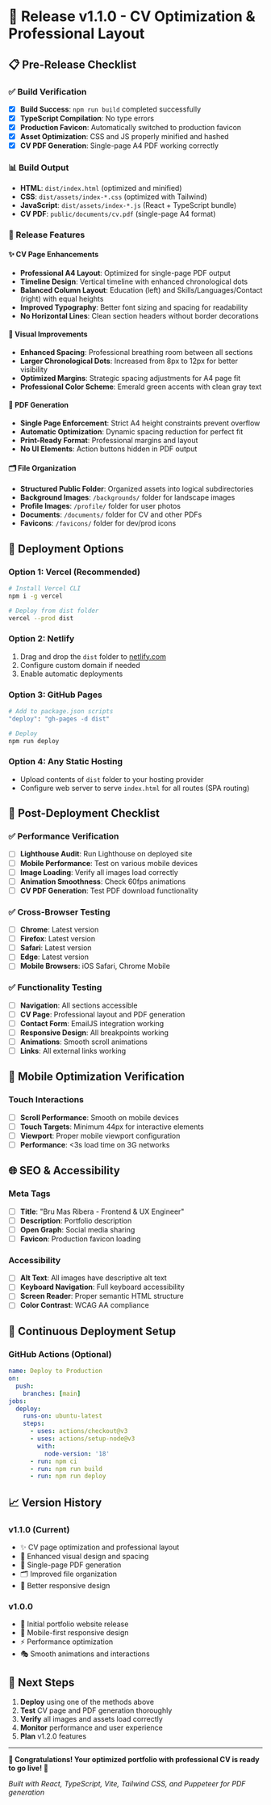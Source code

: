# 🚀 Release v1.1.0 - CV Optimization & Professional Layout

## 📋 Pre-Release Checklist

### ✅ Build Verification
- [x] **Build Success**: `npm run build` completed successfully
- [x] **TypeScript Compilation**: No type errors
- [x] **Production Favicon**: Automatically switched to production favicon
- [x] **Asset Optimization**: CSS and JS properly minified and hashed
- [x] **CV PDF Generation**: Single-page A4 PDF working correctly

### 📊 Build Output
- **HTML**: `dist/index.html` (optimized and minified)
- **CSS**: `dist/assets/index-*.css` (optimized with Tailwind)
- **JavaScript**: `dist/assets/index-*.js` (React + TypeScript bundle)
- **CV PDF**: `public/documents/cv.pdf` (single-page A4 format)

### 🎯 Release Features

#### ✨ CV Page Enhancements
- **Professional A4 Layout**: Optimized for single-page PDF output
- **Timeline Design**: Vertical timeline with enhanced chronological dots
- **Balanced Column Layout**: Education (left) and Skills/Languages/Contact (right) with equal heights
- **Improved Typography**: Better font sizing and spacing for readability
- **No Horizontal Lines**: Clean section headers without border decorations

#### 🎨 Visual Improvements
- **Enhanced Spacing**: Professional breathing room between all sections
- **Larger Chronological Dots**: Increased from 8px to 12px for better visibility
- **Optimized Margins**: Strategic spacing adjustments for A4 page fit
- **Professional Color Scheme**: Emerald green accents with clean gray text

#### 📄 PDF Generation
- **Single Page Enforcement**: Strict A4 height constraints prevent overflow
- **Automatic Optimization**: Dynamic spacing reduction for perfect fit
- **Print-Ready Format**: Professional margins and layout
- **No UI Elements**: Action buttons hidden in PDF output

#### 🗂️ File Organization
- **Structured Public Folder**: Organized assets into logical subdirectories
- **Background Images**: `/backgrounds/` folder for landscape images
- **Profile Images**: `/profile/` folder for user photos
- **Documents**: `/documents/` folder for CV and other PDFs
- **Favicons**: `/favicons/` folder for dev/prod icons

## 🚀 Deployment Options

### Option 1: Vercel (Recommended)
```bash
# Install Vercel CLI
npm i -g vercel

# Deploy from dist folder
vercel --prod dist
```

### Option 2: Netlify
1. Drag and drop the `dist` folder to [netlify.com](https://netlify.com)
2. Configure custom domain if needed
3. Enable automatic deployments

### Option 3: GitHub Pages
```bash
# Add to package.json scripts
"deploy": "gh-pages -d dist"

# Deploy
npm run deploy
```

### Option 4: Any Static Hosting
- Upload contents of `dist` folder to your hosting provider
- Configure web server to serve `index.html` for all routes (SPA routing)

## 🔧 Post-Deployment Checklist

### ✅ Performance Verification
- [ ] **Lighthouse Audit**: Run Lighthouse on deployed site
- [ ] **Mobile Performance**: Test on various mobile devices
- [ ] **Image Loading**: Verify all images load correctly
- [ ] **Animation Smoothness**: Check 60fps animations
- [ ] **CV PDF Generation**: Test PDF download functionality

### ✅ Cross-Browser Testing
- [ ] **Chrome**: Latest version
- [ ] **Firefox**: Latest version
- [ ] **Safari**: Latest version
- [ ] **Edge**: Latest version
- [ ] **Mobile Browsers**: iOS Safari, Chrome Mobile

### ✅ Functionality Testing
- [ ] **Navigation**: All sections accessible
- [ ] **CV Page**: Professional layout and PDF generation
- [ ] **Contact Form**: EmailJS integration working
- [ ] **Responsive Design**: All breakpoints working
- [ ] **Animations**: Smooth scroll animations
- [ ] **Links**: All external links working

## 📱 Mobile Optimization Verification

### Touch Interactions
- [ ] **Scroll Performance**: Smooth on mobile devices
- [ ] **Touch Targets**: Minimum 44px for interactive elements
- [ ] **Viewport**: Proper mobile viewport configuration
- [ ] **Performance**: <3s load time on 3G networks

## 🌐 SEO & Accessibility

### Meta Tags
- [ ] **Title**: "Bru Mas Ribera - Frontend & UX Engineer"
- [ ] **Description**: Portfolio description
- [ ] **Open Graph**: Social media sharing
- [ ] **Favicon**: Production favicon loading

### Accessibility
- [ ] **Alt Text**: All images have descriptive alt text
- [ ] **Keyboard Navigation**: Full keyboard accessibility
- [ ] **Screen Reader**: Proper semantic HTML structure
- [ ] **Color Contrast**: WCAG AA compliance

## 🔄 Continuous Deployment Setup

### GitHub Actions (Optional)
```yaml
name: Deploy to Production
on:
  push:
    branches: [main]
jobs:
  deploy:
    runs-on: ubuntu-latest
    steps:
      - uses: actions/checkout@v3
      - uses: actions/setup-node@v3
        with:
          node-version: '18'
      - run: npm ci
      - run: npm run build
      - run: npm run deploy
```

## 📈 Version History

### v1.1.0 (Current)
- ✨ CV page optimization and professional layout
- 🎨 Enhanced visual design and spacing
- 📄 Single-page PDF generation
- 🗂️ Improved file organization
- 🔧 Better responsive design

### v1.0.0
- 🚀 Initial portfolio website release
- 📱 Mobile-first responsive design
- ⚡ Performance optimization
- 🎭 Smooth animations and interactions

## 🌟 Next Steps

1. **Deploy** using one of the methods above
2. **Test** CV page and PDF generation thoroughly
3. **Verify** all images and assets load correctly
4. **Monitor** performance and user experience
5. **Plan** v1.2.0 features

---

**🎊 Congratulations! Your optimized portfolio with professional CV is ready to go live! 🎊**

*Built with React, TypeScript, Vite, Tailwind CSS, and Puppeteer for PDF generation*
